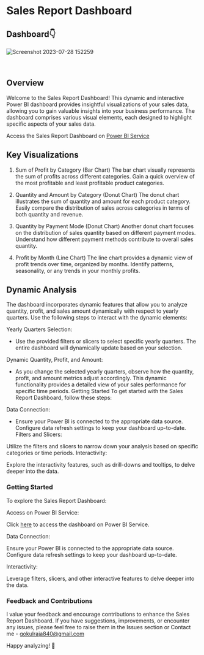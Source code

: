 # Sales Report Dashboard


## Dashboard👇
![Screenshot 2023-07-28 152259](https://github.com/yashdoshi12/Sales_report_using_PowerBi/assets/39629707/23e117f3-fd1d-4c0b-a0a7-391795d3ca79)

<br />


## Overview

Welcome to the Sales Report Dashboard! This dynamic and interactive Power BI dashboard provides insightful visualizations of your sales data, allowing you to gain valuable insights into your business performance. The dashboard comprises various visual elements, each designed to highlight specific aspects of your sales data.

Access the Sales Report Dashboard on [Power BI Service](https://app.powerbi.com/groups/me/reports/a09eecd8-e9ac-42fd-8a19-cf878dd45c1e/ReportSection?experience=power-bi)

## Key Visualizations

1. Sum of Profit by Category (Bar Chart)
The bar chart visually represents the sum of profits across different categories.
Gain a quick overview of the most profitable and least profitable product categories.

2. Quantity and Amount by Category (Donut Chart)
The donut chart illustrates the sum of quantity and amount for each product category.
Easily compare the distribution of sales across categories in terms of both quantity and revenue.

3. Quantity by Payment Mode (Donut Chart)
Another donut chart focuses on the distribution of sales quantity based on different payment modes.
Understand how different payment methods contribute to overall sales quantity.

4. Profit by Month (Line Chart)
The line chart provides a dynamic view of profit trends over time, organized by months.
Identify patterns, seasonality, or any trends in your monthly profits.

## Dynamic Analysis

The dashboard incorporates dynamic features that allow you to analyze quantity, profit, and sales amount dynamically with respect to yearly quarters. Use the following steps to interact with the dynamic elements:

Yearly Quarters Selection:

- Use the provided filters or slicers to select specific yearly quarters.
The entire dashboard will dynamically update based on your selection.

Dynamic Quantity, Profit, and Amount:

- As you change the selected yearly quarters, observe how the quantity, profit, and amount metrics adjust accordingly.
This dynamic functionality provides a detailed view of your sales performance for specific time periods.
Getting Started
To get started with the Sales Report Dashboard, follow these steps:

Data Connection:

- Ensure your Power BI is connected to the appropriate data source.
Configure data refresh settings to keep your dashboard up-to-date.
Filters and Slicers:

Utilize the filters and slicers to narrow down your analysis based on specific categories or time periods.
Interactivity:

Explore the interactivity features, such as drill-downs and tooltips, to delve deeper into the data.

### Getting Started

To explore the Sales Report Dashboard:

Access on Power BI Service:

Click [here](https://app.powerbi.com/groups/me/reports/a09eecd8-e9ac-42fd-8a19-cf878dd45c1e/ReportSection?experience=power-bi) to access the dashboard on Power BI Service.

Data Connection:

Ensure your Power BI is connected to the appropriate data source.
Configure data refresh settings to keep your dashboard up-to-date.

Interactivity:

Leverage filters, slicers, and other interactive features to delve deeper into the data.

### Feedback and Contributions

I value your feedback and encourage contributions to enhance the Sales Report Dashboard. If you have suggestions, improvements, or encounter any issues, please feel free to raise them in the Issues section or Contact me - gokulraja840@gmail.com

Happy analyzing! 🚀

